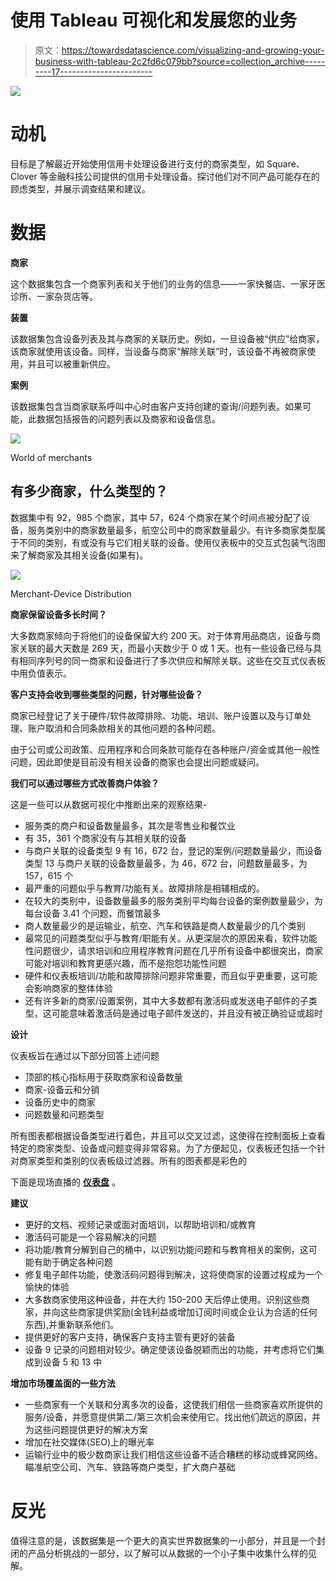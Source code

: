 # 使用 Tableau 可视化和发展您的业务

> 原文：<https://towardsdatascience.com/visualizing-and-growing-your-business-with-tableau-2c2fd6c079bb?source=collection_archive---------17----------------------->

![](img/a453004753bb7f24983e8a6fb69b59a7.png)

# 动机

目标是了解最近开始使用信用卡处理设备进行支付的商家类型，如 Square、Clover 等金融科技公司提供的信用卡处理设备。探讨他们对不同产品可能存在的顾虑类型，并展示调查结果和建议。

# **数据**

**商家**

这个数据集包含一个商家列表和关于他们的业务的信息——一家快餐店、一家牙医诊所、一家杂货店等。

**装置**

该数据集包含设备列表及其与商家的关联历史。例如，一旦设备被“供应”给商家，该商家就使用该设备。同样，当设备与商家“解除关联”时，该设备不再被商家使用，并且可以被重新供应。

**案例**

该数据集包含当商家联系呼叫中心时由客户支持创建的查询/问题列表。如果可能，此数据包括报告的问题列表以及商家和设备信息。

![](img/750d218cc37aeb62d12e1d9520abc283.png)

World of merchants

## 有多少商家，什么类型的？

数据集中有 92，985 个商家，其中 57，624 个商家在某个时间点被分配了设备，服务类别中的商家数量最多，航空公司中的商家数量最少。有许多商家类型属于不同的类别，有或没有与它们相关联的设备。使用仪表板中的交互式包装气泡图来了解商家及其相关设备(如果有)。

![](img/131c1e4dd6df31678ab1ff1beb1ef0b9.png)

Merchant-Device Distribution

**商家保留设备多长时间？**

大多数商家倾向于将他们的设备保留大约 200 天。对于体育用品商店，设备与商家关联的最大天数是 269 天，而最小天数少于 0 或 1 天。也有一些设备已经与具有相同序列号的同一商家和设备进行了多次供应和解除关联。这些在交互式仪表板中用负值表示。

**客户支持会收到哪些类型的问题，针对哪些设备？**

商家已经登记了关于硬件/软件故障排除、功能、培训、账户设置以及与订单处理、账户取消和合同条款相关的其他问题的各种问题。

由于公司或公司政策、应用程序和合同条款可能存在各种账户/资金或其他一般性问题，因此即使是目前没有相关设备的商家也会提出问题或疑问。

**我们可以通过哪些方式改善商户体验？**

这是一些可以从数据可视化中推断出来的观察结果-

*   服务类的商户和设备数量最多，其次是零售业和餐饮业
*   有 35，361 个商家没有与其相关联的设备
*   与商户关联的设备类型 9 有 16，672 台，登记的案例/问题数量最少，而设备类型 13 与商户关联的设备数量最多，为 46，672 台，问题数量最多，为 157，615 个
*   最严重的问题似乎与教育/功能有关。故障排除是相辅相成的。
*   在较大的类别中，设备数量最多的服务类别平均每台设备的案例数量最少，为每台设备 3.41 个问题，而餐馆最多
*   商人数量最少的是运输业，航空、汽车和铁路是商人数量最少的几个类别
*   最常见的问题类型似乎与教育/职能有关。从更深层次的原因来看，软件功能性问题很少，请求培训和应用程序教育问题在几乎所有设备中都很突出，商家可能对培训和教育更感兴趣，而不是抱怨功能性问题
*   硬件和仪表板培训/功能和故障排除问题非常重要，而且似乎更重要，这可能会影响商家的整体体验
*   还有许多新的商家/设置案例，其中大多数都有激活码或发送电子邮件的子类型，这可能意味着激活码是通过电子邮件发送的，并且没有被正确验证或超时

**设计**

仪表板旨在通过以下部分回答上述问题

*   顶部的核心指标用于获取商家和设备数量
*   商家-设备云和分销
*   设备历史中的商家
*   问题数量和问题类型

所有图表都根据设备类型进行着色，并且可以交叉过滤，这使得在控制面板上查看特定的商家类型、设备或问题变得非常容易。为了方便起见，仪表板还包括一个针对商家类型和类别的仪表板级过滤器。所有的图表都是彩色的

下面是现场直播的 [**仪表盘**](https://public.tableau.com/views/ProductAnalysisDashboard_4/ProductAnalysisDashboard?:embed=y&:useGuest=true&:display_count=yes) 。

**建议**

*   更好的文档、视频记录或面对面培训，以帮助培训和/或教育
*   激活码可能是一个容易解决的问题
*   将功能/教育分解到自己的桶中，以识别功能问题和与教育相关的案例，这可能有助于确定各种问题
*   修复电子邮件功能，使激活码问题得到解决，这将使商家的设置过程成为一个愉快的体验
*   大多数商家使用这种设备，并在大约 150-200 天后停止使用。识别这些商家，并向这些商家提供奖励(金钱利益或增加订阅时间或企业认为合适的任何东西),并重新联系他们。
*   提供更好的客户支持，确保客户支持主管有更好的装备
*   设备 9 记录的问题相对较少。确定使该设备脱颖而出的功能，并考虑将它们集成到设备 5 和 13 中

**增加市场覆盖面的一些方法**

*   一些商家有一个关联和分离多次的设备，这使我们相信一些商家喜欢所提供的服务/设备，并愿意提供第二/第三次机会来使用它。找出他们疏远的原因，并为这些问题提供更好的解决方案
*   增加在社交媒体(SEO)上的曝光率
*   运输行业中的极少数商家让我们相信这些设备不适合糟糕的移动或蜂窝网络。瞄准航空公司、汽车、铁路等商户类型，扩大商户基础

# 反光

值得注意的是，该数据集是一个更大的真实世界数据集的一小部分，并且是一个封闭的产品分析挑战的一部分，以了解可以从数据的一个小子集中收集什么样的见解。